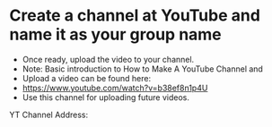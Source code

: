 
# Create a channel at YouTube and name it as your group name
- Once ready, upload the video to your channel.
- Note: Basic introduction to How to Make A YouTube Channel and
- Upload a video can be found here:
- https://www.youtube.com/watch?v=b38ef8n1p4U
- Use this channel for uploading future videos.

YT Channel Address:
